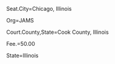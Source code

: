 Seat.City=Chicago, Illinois

Org=JAMS

Court.County,State=Cook County, Illinois

Fee.$=$50.00

State=Illinois